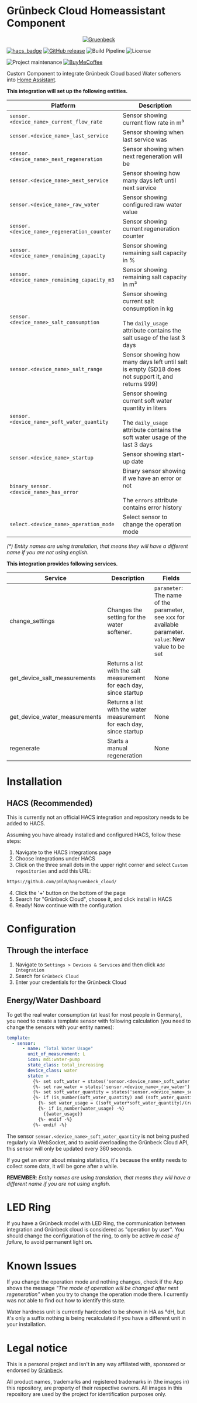 # Grünbeck Cloud Homeassistant Component

<p align="center">
    <a href="https://www.gruenbeck.com/" target="_blank"><img src="https://www.gruenbeck.com/typo3conf/ext/sitepackage_gruenbeck/Resources/Public/Images/gruenbeck-logo.svg" alt="Gruenbeck" /></a>
</p>

[![hacs_badge](https://img.shields.io/badge/HACS-Custom-41BDF5.svg)](https://github.com/hacs/integration)
[![GitHub release](https://img.shields.io/github/release/p0l0/hagruenbeck_cloud)](https://github.com/p0l0/hagruenbeck_cloud/releases)
![Build Pipeline](https://img.shields.io/github/actions/workflow/status/p0l0/hagruenbeck_cloud/validate.yaml)
![License](https://img.shields.io/github/license/p0l0/hagruenbeck_cloud)

![Project maintenance](https://img.shields.io/badge/maintainer-%40p0l0-blue.svg)
[![BuyMeCoffee](https://img.shields.io/badge/buy%20me%20a%20coffee-donate-yellow.svg)](https://www.buymeacoffee.com/p0l0)

Custom Component to integrate Grünbeck Cloud based Water softeners into [Home Assistant](https://www.home-assistant.io/).

**This integration will set up the following entities.**

| Platform                                     | Description                                                                                                                                  |
|----------------------------------------------|----------------------------------------------------------------------------------------------------------------------------------------------|
| `sensor.<device_name>_current_flow_rate`     | Sensor showing current flow rate in m³                                                                                                       |
| `sensor.<device_name>_last_service`          | Sensor showing when last service was                                                                                                         |
| `sensor.<device_name>_next_regeneration`     | Sensor showing when next regeneration will be                                                                                                |
| `sensor.<device_name>_next_service`          | Sensor showing how many days left until next service                                                                                         |
| `sensor.<device_name>_raw_water`             | Sensor showing configured raw water value                                                                                                    |
| `sensor.<device_name>_regeneration_counter`  | Sensor showing current regeneration counter                                                                                                  |
| `sensor.<device_name>_remaining_capacity`    | Sensor showing remaining salt capacity in %                                                                                                  |
| `sensor.<device_name>_remaining_capacity_m3` | Sensor showing remaining salt capacity in m³                                                                                                 |
| `sensor.<device_name>_salt_consumption`      | Sensor showing current salt consumption in kg<br /><br />The `daily_usage` attribute contains the salt usage of the last 3 days              |
| `sensor.<device_name>_salt_range`            | Sensor showing how many days left until salt is empty (SD18 does not support it, and returns 999)                                            |
| `sensor.<device_name>_soft_water_quantity`   | Sensor showing current soft water quantity in liters<br /><br />The `daily_usage` attribute contains the soft water usage of the last 3 days |
| `sensor.<device_name>_startup`               | Sensor showing start-up date                                                                                                                 |
| `binary_sensor.<device_name>_has_error`      | Binary sensor showing if we have an error or not<br /><br />The `errors` attribute contains error history                                    |
| `select.<device_name>_operation_mode`        | Select sensor to change the operation mode                                                                                                   |

 _(*) Entity names are using translation, that means they will have a different name if you are not using english._

**This integration provides following services.**

| Service                       | Description                                                           | Fields                                                                                                    |
|-------------------------------|-----------------------------------------------------------------------|-----------------------------------------------------------------------------------------------------------|
| change_settings               | Changes the setting for the water softener.                           | `parameter`: The name of the parameter, see xxx for available parameter.<br/>`value`: New value to be set |
| get_device_salt_measurements  | Returns a list with the salt measurement for each day, since startup  | None                                                                                                      |
| get_device_water_measurements | Returns a list with the water measurement for each day, since startup | None                                                                                                      |
| regenerate                    | Starts a manual regeneration                                          | None                                                                                                      |


# Installation
## HACS (Recommended)
This is currently not an official HACS integration and repository needs to be added to HACS.

Assuming you have already installed and configured HACS, follow these steps:

1. Navigate to the HACS integrations page
2. Choose Integrations under HACS
3. Click on the three small dots in the upper right corner and select `Custom repositories` and add this URL:
```bash
https://github.com/p0l0/hagruenbeck_cloud/
```
4. Click the '+' button on the bottom of the page
5. Search for "Grünbeck Cloud", choose it, and click install in HACS
6. Ready! Now continue with the configuration.

# Configuration

## Through the interface
1. Navigate to `Settings > Devices & Services` and then click `Add Integration`
2. Search for `Grünbeck Cloud`
4. Enter your credentials for the Grünbeck Cloud

## Energy/Water Dashboard

To get the real water consumption (at least for most people in Germany), you need to create a template sensor with following calculation (you need to change the sensors with your entity names):

```yaml
template:
  - sensor:
      - name: "Total Water Usage"
        unit_of_measurement: L
        icon: mdi:water-pump
        state_class: total_increasing
        device_class: water
        state: >
          {%- set soft_water = states('sensor.<device_name>_soft_water') | float(0) -%}
          {%- set raw_water = states('sensor.<device_name>_raw_water') | float(0) -%}
          {%- set soft_water_quantity = states('sensor.<device_name>_soft_water_quantity') | float(0) -%}
          {%- if (is_number(soft_water_quantity) and (soft_water_quantity > 1)) and (is_number(raw_water) and (raw_water > 1)) and (is_number(soft_water) and (soft_water > 1)) -%}
            {%- set water_usage = ((soft_water*soft_water_quantity)/(raw_water-soft_water)+soft_water_quantity) | round(4) | float(unavailable) -%}
            {%- if is_number(water_usage) -%}
              {{water_usage}}
            {%- endif -%}
          {%- endif -%}
```

The sensor `sensor.<device_name>_soft_water_quantity` is not being pushed regularly via WebSocket, and to avoid overloading the Grünbeck Cloud API, this sensor will only be updated every 360 seconds.

If you get an error about missing statistics, it's because the entity needs to collect some data, it will be gone after a while.

__REMEMBER__: _Entity names are using translation, that means they will have a different name if you are not using english._

# LED Ring

If you have a Grünbeck model with LED Ring, the communication between integration and Grünbeck cloud is considered as "operation by user". You should change the configuration of the ring, to only be active _in case of failure_, to avoid permanent light on.

# Known Issues

If you change the operation mode and nothing changes, check if the App shows the message _"The mode of operation will be changed after next regeneration"_ when you try to change the operation mode there. I currently was not able to find out how to identify this state.

Water hardness unit is currently hardcoded to be shown in HA as °dH, but it's only a suffix nothing is being recalculated if you have a different unit in your installation. 

# Legal notice
This is a personal project and isn't in any way affiliated with, sponsored or endorsed by [Grünbeck](https://www.gruenbeck.com/).

All product names, trademarks and registered trademarks in (the images in) this repository, are property of their respective owners. All images in this repository are used by the project for identification purposes only.
